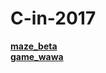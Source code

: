 # C-in-2017
**[maze_beta](https://github.com/OrionPaxxx/C-in-2017/blob/master/game_maze/maze_beta.cpp)**    
**[game_wawa](https://github.com/OrionPaxxx/C-in-2017/tree/master/game_wawa)**
